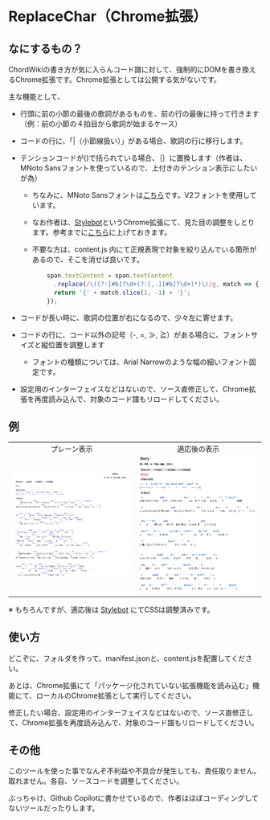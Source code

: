 # ReplaceChar（Chrome拡張）

## なにするもの？

ChordWikiの書き方が気に入らんコード譜に対して、強制的にDOMを書き換えるChrome拡張です。Chrome拡張としては公開する気がないです。

主な機能として、

- 行頭に前の小節の最後の歌詞があるものを、前の行の最後に持って行きます（例：前の小節の４拍目から歌詞が始まるケース）
- コードの行に、「|（小節線扱い）」がある場合、歌詞の行に移行します。
- テンションコードが()で括られている場合、｛｝に置換します（作者は、MNoto Sansフォントを使っているので、上付きのテンション表示にしたいが為）
  - ちなみに、MNoto Sansフォントは[こちら](https://github.com/ykwe/MNoto-Sans-alpha)です。V2フォントを使用しています。
  - なお作者は、[Stylebot](https://chromewebstore.google.com/detail/oiaejidbmkiecgbjeifoejpgmdaleoha?utm_source=item-share-cb)というChrome拡張にて、見た目の調整をしとります。参考までに[こちら](stylebot_backup.json)に上げておきます。
  - 不要な方は、content.js 内にて正規表現で対象を絞り込んでいる箇所があるので、そこを消せば良いです。

    ```js
        span.textContent = span.textContent
          .replace(/\((?:[#b]?\d+(?:[,.][#b]?\d+)*)\)/g, match => {
          return '{' + match.slice(1, -1) + '}';
        });
    ```

- コードが長い時に、歌詞の位置が右になるので、少々左に寄せます。

- コードの行に、コード以外の記号（-, =, ≫, ≧）がある場合に、フォントサイズと縦位置を調整します
  - フォントの種類については、Arial Narrowのような幅の細いフォント固定です。

- 設定用のインターフェイスなどはないので、ソース直修正して、Chrome拡張を再度読み込んで、対象のコード譜もリロードしてください。

## 例


<table>
  <tr>
    <td align="center">プレーン表示</td>
    <td align="center">適応後の表示</td>
  </tr>
  <tr>
    <td><img src="sample_images/plane.png" alt="プレーン表示" width="400px"></td>
    <td><img src="sample_images/fixed.png" alt="適応後の表示" width="400px"></td>
  </tr>
</table>

※ もちろんですが、適応後は [Stylebot](https://chromewebstore.google.com/detail/oiaejidbmkiecgbjeifoejpgmdaleoha?utm_source=item-share-cb) にてCSSは調整済みです。

## 使い方

どこぞに、フォルダを作って、manifest.jsonと、content.jsを配置してください。

あとは、Chrome拡張にて「パッケージ化されていない拡張機能を読み込む」機能にて、ローカルのChrome拡張として実行してください。

修正したい場合、設定用のインターフェイスなどはないので、ソース直修正して、Chrome拡張を再度読み込んで、対象のコード譜もリロードしてください。

## その他

このツールを使った事でなんぞ不利益や不具合が発生しても、責任取りません。取れません。各自、ソースコードを調整してください。

ぶっちゃけ、Github Copilotに書かせているので、作者はほぼコーディングしてないツールだったりします。
